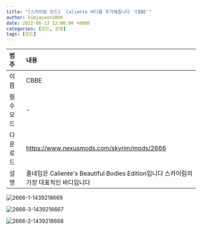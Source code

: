 ```yaml
---
title: "[스카이림 모드]  Caliente 바디를 추가해줍니다 'CBBE'"
author: kimjaywon2000
date: 2022-06-13 12:00:00 +0800
categories: [모드, 성형]
tags: [모드]
---
```


| 범주             | 내용            |
|:----------------|:---------------|
| 이름             | CBBE  |
| 필수 모드         | -              |
| 다운로드          | https://www.nexusmods.com/skyrim/mods/2666 |
| 설명             | 풀네임은 Caliente's Beautiful Bodies Edition입니다 스카이림의 가장 대표적인 바디입니다      |

![2666-1-1439218669](https://user-images.githubusercontent.com/76558033/173366233-c762532f-0c30-4516-b4c9-ac15bdf77c26.jpg)

![2666-3-1439218667](https://user-images.githubusercontent.com/76558033/173366287-8feb0488-3adb-4036-910a-8ef60c469ce3.jpg)

![2666-2-1439218668](https://user-images.githubusercontent.com/76558033/173366323-138ab1d6-f5f3-48a9-9b1b-64e3a94d3ec0.jpg)

